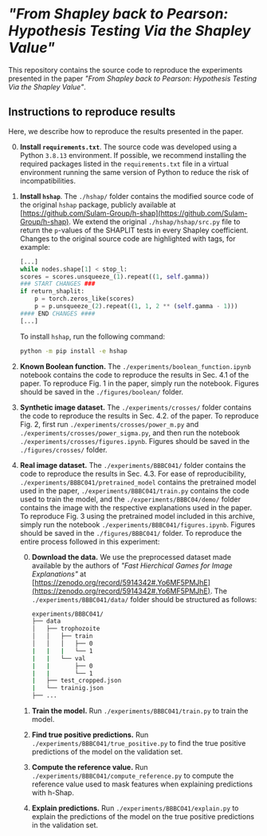 # _"From Shapley back to Pearson: Hypothesis Testing Via the Shapley Value"_

This repository contains the source code to reproduce the experiments presented in the paper _"From Shapley back to Pearson: Hypothesis Testing Via the Shapley Value"_.

## Instructions to reproduce results

Here, we describe how to reproduce the results presented in the paper.

0. **Install `requirements.txt`**. The source code was developed using a Python `3.8.13` environment. If possible, we recommend installing the required packages listed in the `requirements.txt` file in a virtual environment running the same version of Python to reduce the risk of incompatibilities.

1. **Install `hshap`**. The `./hshap/` folder contains the modified source code of the original `hshap` package, publicly available at [https://github.com/Sulam-Group/h-shap](https://github.com/Sulam-Group/h-shap). We extend the original `./hshap/hshap/src.py` file to return the `p`-values of the SHAPLIT tests in every Shapley coefficient. Changes to the original source code are highlighted with tags, for example:

    ```python
    [...]
    while nodes.shape[1] < stop_l:
    scores = scores.unsqueeze_(1).repeat((1, self.gamma))
    ### START CHANGES ###
    if return_shaplit:
        p = torch.zeros_like(scores)
        p = p.unsqueeze_(2).repeat((1, 1, 2 ** (self.gamma - 1)))
    #### END CHANGES ####
    [...]
    ```

    To install `hshap`, run the following command:

    ```bash
    python -m pip install -e hshap
    ```


2. **Known Boolean function.** The `./experiments/boolean_function.ipynb` notebook contains the code to reproduce the results in Sec. 4.1 of the paper. To reproduce Fig. 1 in the paper, simply run the notebook. Figures should be saved in the `./figures/boolean/` folder.

3. **Synthetic image dataset.** The `./experiments/crosses/` folder contains the code to reproduce the results in Sec. 4.2. of the paper. To reproduce Fig. 2, first run `./experiments/crosses/power_m.py` and `./experiments/crosses/power_sigma.py`, and then run the notebook `./experiments/crosses/figures.ipynb`. Figures should be saved in the `./figures/crosses/` folder.

4. **Real image dataset.** The `./experiments/BBBC041/` folder contains the code to reproduce the results in Sec. 4.3. For ease of reproducibility, `./experiments/BBBC041/pretrained_model` contains the pretrained model used in the paper, `./experiments/BBBC041/train.py` contains the code used to train the model, and the `./experiments/BBBC04/demo/` folder contains the image with the respective explanations used in the paper. To reproduce Fig. 3 using the pretrained model included in this archive, simply run the notebook `./experiments/BBBC041/figures.ipynb`. Figures should be saved in the `./figures/BBBC041/` folder. To reproduce the entire process followed in this experiment:

    0. **Download the data.** We use the preprocessed dataset made available by the authors of _"Fast Hierchical Games for Image Explanations"_ at [https://zenodo.org/record/5914342#.Yo6MF5PMJhE](https://zenodo.org/record/5914342#.Yo6MF5PMJhE). The `./experiments/BBBC041/data/` folder should be structured as follows:

        ```bash
        experiments/BBBC041/
        ├── data
        │   ├── trophozoite
        │   │   ├── train
        │   │   │   ├── 0
        |   |   |   └── 1
        |   |   └── val
        |   |       ├── 0
        |   |       └── 1
        |   ├── test_cropped.json
        |   └── trainig.json
        ├── ...
        ```
    
    1. **Train the model.** Run `./experiments/BBBC041/train.py` to train the model.

    2. **Find true positive predictions.** Run `./experiments/BBBC041/true_positive.py` to find the true positive predictions of the model on the validation set.

    3. **Compute the reference value.** Run `./experiments/BBBC041/compute_reference.py` to compute the reference value used to mask features when explaining predictions with h-Shap.

    4. **Explain predictions.** Run `./experiments/BBBCO41/explain.py` to explain the predictions of the model on the true positive predictions in the validation set.
